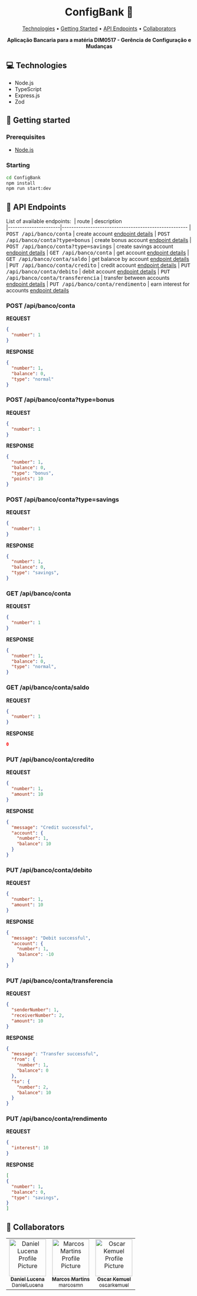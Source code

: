 <h1 align="center" style="font-weight: bold;">ConfigBank 🏦</h1>

<p align="center">
 <a href="#tech">Technologies</a> • 
 <a href="#started">Getting Started</a> • 
 <a href="#routes">API Endpoints</a> •
 <a href="#colab">Collaborators</a>
</p>

<p align="center">
    <b>Aplicação Bancaria para a matéria DIM0517 - Gerência de Configuração e Mudanças</b>
</p>

<h2 id="technologies">💻 Technologies</h2>

- Node.js
- TypeScript
- Express.js
- Zod

<h2 id="started">🚀 Getting started</h2>

<h3>Prerequisites</h3>

- [Node.js](https://nodejs.org/)

<h3>Starting</h3>

```bash
cd ConfigBank
npm install
npm run start:dev
```

<h2 id="routes">📍 API Endpoints</h2>

List of available endpoints:
​
| route               | description                                          
|----------------------|-----------------------------------------------------
| <kbd>POST /api/banco/conta</kbd>     | create account [endpoint details](#post-account-detail)
| <kbd>POST /api/banco/conta?type=bonus</kbd>     | create bonus account [endpoint details](#post-bonus-account-detail)
| <kbd>POST /api/banco/conta?type=savings</kbd>     | create savings account [endpoint details](#post-savings-account-detail)
| <kbd>GET /api/banco/conta</kbd>      | get account [endpoint details](#get-account-detail)
| <kbd>GET /api/banco/conta/saldo</kbd>      | get balance by account [endpoint details](#get-balance-detail)
| <kbd>PUT /api/banco/conta/credito</kbd>      | credit account [endpoint details](#post-credit-detail)
| <kbd>PUT /api/banco/conta/debito</kbd>      | debit account [endpoint details](#post-debit-detail)
| <kbd>PUT /api/banco/conta/transferencia</kbd>      | transfer between accounts [endpoint details](#post-transfer-detail)
| <kbd>PUT /api/banco/conta/rendimento</kbd>      | earn interest for accounts [endpoint details](#post-earn-interest-detail)



<h3 id="post-account-detail">POST /api/banco/conta</h3>

**REQUEST**
```json
{
  "number": 1
}
```

**RESPONSE**
```json
{
  "number": 1,
  "balance": 0,
  "type": "normal"
}
```

<h3 id="post-bonus-account-detail">POST /api/banco/conta?type=bonus</h3>

**REQUEST**
```json
{
  "number": 1
}
```

**RESPONSE**
```json
{
  "number": 1,
  "balance": 0,
  "type": "bonus",
  "points": 10
}
```

<h3 id="post-savings-account-detail">POST /api/banco/conta?type=savings</h3>

**REQUEST**
```json
{
  "number": 1
}
```

**RESPONSE**
```json
{
  "number": 1,
  "balance": 0,
  "type": "savings",
}
```

<h3 id="get-account-detail">GET /api/banco/conta</h3>

**REQUEST**
```json
{
  "number": 1
}
```

**RESPONSE**
```json
{
  "number": 1,
  "balance": 0,
  "type": "normal",
}
```

<h3 id="get-balance-detail">GET /api/banco/conta/saldo</h3>

**REQUEST**
```json
{
  "number": 1
}
```

**RESPONSE**
```json
0
```

<h3 id="post-credit-detail">PUT /api/banco/conta/credito</h3>

**REQUEST**
```json
{
  "number": 1,
  "amount": 10
}
```

**RESPONSE**
```json
{
  "message": "Credit successful",
  "account": {
    "number": 1,
    "balance": 10
  }
}
```

<h3 id="post-debit-detail">PUT /api/banco/conta/debito</h3>

**REQUEST**
```json
{
  "number": 1,
  "amount": 10
}
```

**RESPONSE**
```json
{
  "message": "Debit successful",
  "account": {
    "number": 1,
    "balance": -10
  }
}
```

<h3 id="post-transfer-detail">PUT /api/banco/conta/transferencia</h3>

**REQUEST**
```json
{
  "senderNumber": 1,
  "receiverNumber": 2,
  "amount": 10
}
```

**RESPONSE**
```json
{
  "message": "Transfer successful",
  "from": {
    "number": 1,
    "balance": 0
  },
  "to": {
    "number": 2,
    "balance": 10
  }
}
```

<h3 id="post-earn-interest-detail">PUT /api/banco/conta/rendimento</h3>

**REQUEST**
```json
{
  "interest": 10
}
```

**RESPONSE**
```json
[
{
  "number": 1,
  "balance": 0,
  "type": "savings",
}
]
```

<h2 id="colab">🤝 Collaborators</h2>

<table>
  <tr>
    <td align="center">
      <a href="https://github.com/DanielLucena">
        <img src="https://avatars.githubusercontent.com/u/12564417?v=4" width="100px;" alt="Daniel Lucena Profile Picture"/><br>
        <sub>
          <b>Daniel Lucena</b>
          <br>
            DanielLucena
        </sub>
      </a>
    </td>
    <td align="center">
      <a href="https://github.com/marcosmn">
        <img src="https://avatars.githubusercontent.com/u/30351698?v=4" width="100px;" alt="Marcos Martins Profile Picture"/><br>
        <sub>
          <b>Marcos Martins</b>
          <br>
          marcosmn
        </sub>
      </a>
    </td>
    <td align="center">
      <a href="https://github.com/oscarkemuel">
        <img src="https://avatars.githubusercontent.com/u/34771800?v=4" width="100px;" alt="Oscar Kemuel Profile Picture"/><br>
        <sub>
          <b>Oscar Kemuel</b>
          <br>
          oscarkemuel
        </sub>
      </a>
    </td>
  </tr>
</table>
